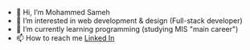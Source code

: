 - 👋 Hi, I’m  Mohammed Sameh
- 👀 I’m interested in web development & design (Full-stack developer)
- 🌱 I’m currently learning programming (studying MIS "main career")
- 📫 How to reach me [Linked In](https://www.linkedin.com/in/mohammed-sameh-abd-elzahir/)
